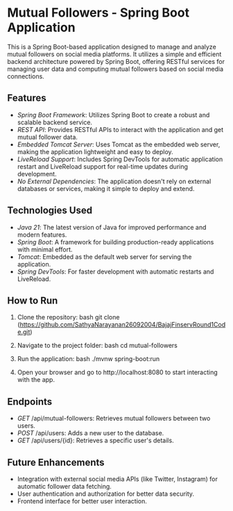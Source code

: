 # Mutual Followers - Spring Boot Application

This is a Spring Boot-based application designed to manage and analyze mutual followers on social media platforms. It utilizes a simple and efficient backend architecture powered by Spring Boot, offering RESTful services for managing user data and computing mutual followers based on social media connections.

## Features

- *Spring Boot Framework*: Utilizes Spring Boot to create a robust and scalable backend service.
- *REST API*: Provides RESTful APIs to interact with the application and get mutual follower data.
- *Embedded Tomcat Server*: Uses Tomcat as the embedded web server, making the application lightweight and easy to deploy.
- *LiveReload Support*: Includes Spring DevTools for automatic application restart and LiveReload support for real-time updates during development.
- *No External Dependencies*: The application doesn't rely on external databases or services, making it simple to deploy and extend.

## Technologies Used

- *Java 21*: The latest version of Java for improved performance and modern features.
- *Spring Boot*: A framework for building production-ready applications with minimal effort.
- *Tomcat*: Embedded as the default web server for serving the application.
- *Spring DevTools*: For faster development with automatic restarts and LiveReload.
  
## How to Run

1. Clone the repository:
    bash
    git clone (https://github.com/SathyaNarayanan26092004/BajajFinservRound1Code.git)
    
2. Navigate to the project folder:
    bash
    cd mutual-followers
    
3. Run the application:
    bash
    ./mvnw spring-boot:run
    
4. Open your browser and go to http://localhost:8080 to start interacting with the app.

## Endpoints

- *GET* /api/mutual-followers: Retrieves mutual followers between two users.
- *POST* /api/users: Adds a new user to the database.
- *GET* /api/users/{id}: Retrieves a specific user's details.

## Future Enhancements

- Integration with external social media APIs (like Twitter, Instagram) for automatic follower data fetching.
- User authentication and authorization for better data security.
- Frontend interface for better user interaction.
